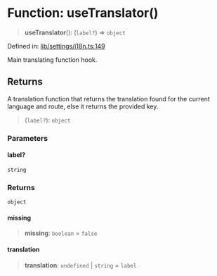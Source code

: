 # Function: useTranslator()

> **useTranslator**(): (`label?`) => `object`

Defined in: [lib/settings/i18n.ts:149](https://github.com/aldesgroup/goaldn/blob/850e22fffd19501920628173674ada43cba9a29a/lib/settings/i18n.ts#L149)

Main translating function hook.

## Returns

A translation function that returns the translation found for the current language and route,
else it returns the provided key.

> (`label?`): `object`

### Parameters

#### label?

`string`

### Returns

`object`

#### missing

> **missing**: `boolean` = `false`

#### translation

> **translation**: `undefined` \| `string` = `label`
